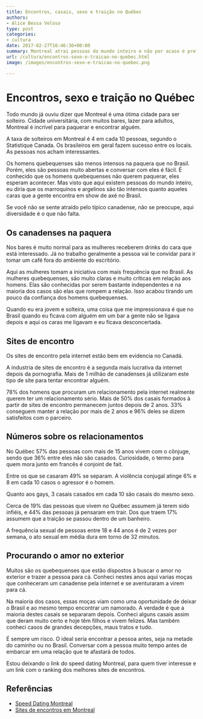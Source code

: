 ```yaml
---
title: Encontros, casais, sexo e traição no Québec
authors:
- Alice Bessa Veloso
type: post
categories:
- cultura
date: 2017-02-27T16:46:36+00:00
summary: Montreal atrai pessoas do mundo inteiro e não por acaso é preferida por quem procura se divertir. Descubra mais sobre encontros, sexo e traição no Québec.
url: /cultura/encontros-sexo-e-traicao-no-quebec.html
image: /images/encontros-sexo-e-traicao-no-quebec.png

---
```

# Encontros, sexo e traição no Québec

Todo mundo já ouviu dizer que Montreal é uma ótima cidade para ser solteiro. Cidade universitária, com muitos bares, lazer para adultos, Montreal é incrível para paquerar e encontrar alguém.

A taxa de solteiros em Montreal é 4 em cada 10 pessoas, segundo o Statistique Canada.
Os brasileiros em geral fazem sucesso entre os locais. As pessoas nos acham interessantes.

Os homens quebequenses são menos intensos na paquera que no Brasil. Porém, eles são pessoas muito abertas e conversar com eles é fácil. É conhecido que os homens quebequenses não querem paquerar, eles esperam acontecer. Mas visto que aqui existem pessoas do mundo inteiro, eu diria que os marroquinos e argelinos são tão intensos quanto aqueles caras que a gente encontra em show de axé no Brasil.

Se você não se sente atraído pelo típico canadense, não se preocupe, aqui diversidade é o que não falta.

## Os canadenses na paquera

Nos bares é muito normal para as mulheres receberem drinks do cara que está interessado. Já no trabalho geralmente a pessoa vai te convidar para ir tomar um café fora do ambiente do escritório.

Aqui as mulheres tomam a iniciativa com mais frequência que no Brasil. As mulheres quebequenses, são muito claras e muito críticas em relação aos homens. Elas são conhecidas por serem bastante independentes e na maioria dos casos são elas que rompem a relação. Isso acabou tirando um pouco da confiança dos homens quebequenses.

Quando eu era jovem e solteira, uma coisa que me impressionava é que no Brasil quando eu ficava com alguém em um bar a gente não se ligava depois e aqui os caras me ligavam e eu ficava desconcertada.

## Sites de encontro

Os sites de encontro pela internet estão bem em evidencia no Canadá.

A industria de sites de encontro é a segunda mais lucrativa da internet depois da pornografia. Mais de 1 milhão de canadenses já utilizaram este tipo de site para tentar encontrar alguém.

78% dos homens que procuram um relacionamento pela internet realmente querem ter um relacionamento sério. Mais de 50% dos casais formados à partir de sites de encontro permanecem juntos depois de 2 anos. 33% conseguem manter a relação por mais de 2 anos e 96% deles se dizem satisfeitos com o parceiro.

## Números sobre os relacionamentos

No Québec 57% das pessoas com mais de 15 anos vivem com o cônjuge, sendo que 36% entre eles não são casados. Curiosidade, o termo para quem mora junto em francês é conjoint de fait.

Entre os que se casaram 49% se separam. A violência conjugal atinge 6% e 8 em cada 10 casos o agressor é o homem.

Quanto aos gays, 3 casais casados em cada 10 são casais do mesmo sexo.

Cerca de 19% das pessoas que vivem no Québec assumem já terem sido infiéis, e 44% das pessoas já pensaram em trair. Dos que traem 17% assumem que a traição se passou dentro de um banheiro.

A frequência sexual de pessoas entre 18 e 44 anos é de 2 vezes por semana, o ato sexual em média dura em torno de 32 minutos.

## Procurando o amor no exterior

Muitos são os quebequenses que estão dispostos à buscar o amor no exterior e trazer a pessoa para cá. Conheci nestes anos aqui varias moças que conheceram um canadense pela internet e se aventuraram a virem para cá.

Na maioria dos casos, essas moças viam como uma oportunidade de deixar o Brasil e ao mesmo tempo encontrar um namorado. A verdade é que a maioria destes casais se separaram depois. Conheci alguns casais assim que deram muito certo e hoje têm filhos e vivem felizes. Mas também conheci casos de grandes decepções, maus tratos e tudo.

É sempre um risco. O ideal seria encontrar a pessoa antes, seja na metade do caminho ou no Brasil. Conversar com a pessoa muito tempo antes de embarcar em uma relação que te afastará de todos.

Estou deixando o link do speed dating Montreal, para quem tiver interesse e um link com o ranking dos melhores sites de encontros.

## Referências

  * [Speed Dating Montreal][1]
  * [Sites de encontros em Montreal][2]

 [1]: http://www.speeddatingmontreal.com/deroulement-de-la-soiree
 [2]: http://www.classement-sites-de-rencontre.ca/